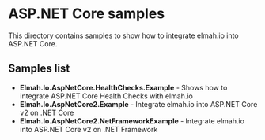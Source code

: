 # ASP.NET Core samples

This directory contains samples to show how to integrate elmah.io into ASP.NET Core.

## Samples list

* **Elmah.Io.AspNetCore.HealthChecks.Example** - Shows how to integrate ASP.NET Core Health Checks with elmah.io
* **Elmah.Io.AspNetCore2.Example** - Integrate elmah.io into ASP.NET Core v2 on .NET Core
* **Elmah.Io.AspNetCore2.NetFrameworkExample** - Integrate elmah.io into ASP.NET Core v2 on .NET Framework